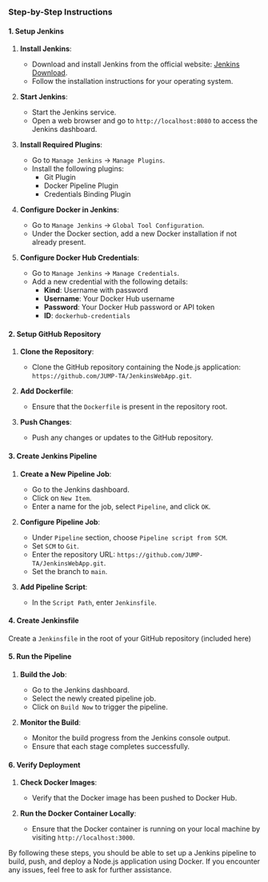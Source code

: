 ### Step-by-Step Instructions

#### 1. **Setup Jenkins**

1. **Install Jenkins**:
   - Download and install Jenkins from the official website: [Jenkins Download](https://www.jenkins.io/download/).
   - Follow the installation instructions for your operating system.

2. **Start Jenkins**:
   - Start the Jenkins service.
   - Open a web browser and go to `http://localhost:8080` to access the Jenkins dashboard.

3. **Install Required Plugins**:
   - Go to `Manage Jenkins` -> `Manage Plugins`.
   - Install the following plugins:
     - Git Plugin
     - Docker Pipeline Plugin
     - Credentials Binding Plugin

4. **Configure Docker in Jenkins**:
   - Go to `Manage Jenkins` -> `Global Tool Configuration`.
   - Under the Docker section, add a new Docker installation if not already present.

5. **Configure Docker Hub Credentials**:
   - Go to `Manage Jenkins` -> `Manage Credentials`.
   - Add a new credential with the following details:
     - **Kind**: Username with password
     - **Username**: Your Docker Hub username
     - **Password**: Your Docker Hub password or API token
     - **ID**: `dockerhub-credentials`

#### 2. **Setup GitHub Repository**

1. **Clone the Repository**:
   - Clone the GitHub repository containing the Node.js application: `https://github.com/JUMP-TA/JenkinsWebApp.git`.

2. **Add Dockerfile**:
   - Ensure that the `Dockerfile` is present in the repository root.

3. **Push Changes**:
   - Push any changes or updates to the GitHub repository.

#### 3. **Create Jenkins Pipeline**

1. **Create a New Pipeline Job**:
   - Go to the Jenkins dashboard.
   - Click on `New Item`.
   - Enter a name for the job, select `Pipeline`, and click `OK`.

2. **Configure Pipeline Job**:
   - Under `Pipeline` section, choose `Pipeline script from SCM`.
   - Set `SCM` to `Git`.
   - Enter the repository URL: `https://github.com/JUMP-TA/JenkinsWebApp.git`.
   - Set the branch to `main`.

3. **Add Pipeline Script**:
   - In the `Script Path`, enter `Jenkinsfile`.

#### 4. **Create Jenkinsfile**

Create a `Jenkinsfile` in the root of your GitHub repository (included here)

#### 5. **Run the Pipeline**

1. **Build the Job**:
   - Go to the Jenkins dashboard.
   - Select the newly created pipeline job.
   - Click on `Build Now` to trigger the pipeline.

2. **Monitor the Build**:
   - Monitor the build progress from the Jenkins console output.
   - Ensure that each stage completes successfully.

#### 6. **Verify Deployment**

1. **Check Docker Images**:
   - Verify that the Docker image has been pushed to Docker Hub.

2. **Run the Docker Container Locally**:
   - Ensure that the Docker container is running on your local machine by visiting `http://localhost:3000`.

By following these steps, you should be able to set up a Jenkins pipeline to build, push, and deploy a Node.js application using Docker. If you encounter any issues, feel free to ask for further assistance.